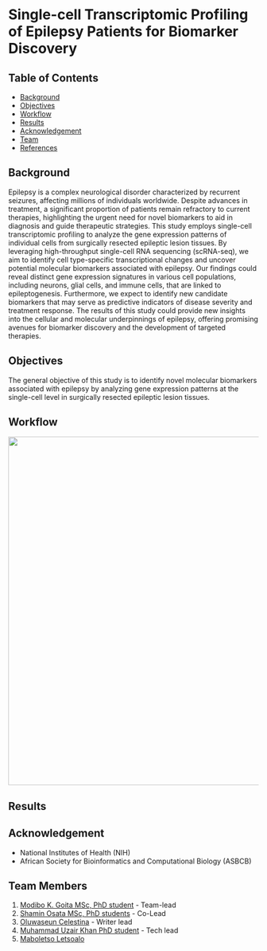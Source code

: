 # Single-cell Transcriptomic Profiling of Epilepsy Patients for Biomarker Discovery

## Table of Contents
- [Background](#Background)
- [Objectives](#Objectives)
- [Workflow](#Workflow)
- [Results](#Results)
- [Acknowledgement](#Acknowlegment)
- [Team](#Team)
- [References](#References)

## Background
Epilepsy is a complex neurological disorder characterized by recurrent seizures, affecting millions of individuals worldwide. Despite advances in treatment, a significant proportion of patients remain refractory to current therapies, highlighting the urgent need for novel biomarkers to aid in diagnosis and guide therapeutic strategies. This study employs single-cell transcriptomic profiling to analyze the gene expression patterns of individual cells from surgically resected epileptic lesion tissues. By leveraging high-throughput single-cell RNA sequencing (scRNA-seq), we aim to identify cell type-specific transcriptional changes and uncover potential molecular biomarkers associated with epilepsy. Our findings could reveal distinct gene expression signatures in various cell populations, including neurons, glial cells, and immune cells, that are linked to epileptogenesis. Furthermore, we expect to identify new candidate biomarkers that may serve as predictive indicators of disease severity and treatment response. The results of this study could provide new insights into the cellular and molecular underpinnings of epilepsy, offering promising avenues for biomarker discovery and the development of targeted therapies.

## Objectives
The general objective of this study is to identify novel molecular biomarkers associated with epilepsy by analyzing gene expression patterns at the single-cell level in surgically resected epileptic lesion tissues. 

## Workflow
<p align="center">
<img src="https://github.com/user-attachments/assets/a4b4be23-a207-4463-807d-579770b33889" width="800" height="700">
</p>

## Results

## Acknowledgement
- National Institutes of Health (NIH)
- African Society for Bioinformatics and Computational Biology (ASBCB)

## Team Members
1. [Modibo K. Goita MSc, PhD student](https://github.com/mkgoita) - Team-lead
2. [Shamin Osata MSc, PhD students](https://github.com/osatashamim) - Co-Lead
3. [Oluwaseun Celestina](https://github.com/#) - Writer lead
4. [Muhammad Uzair Khan PhD student](https://github.com/#) - Tech lead
5. [Maboletso Letsoalo](https://github.com/#) 
